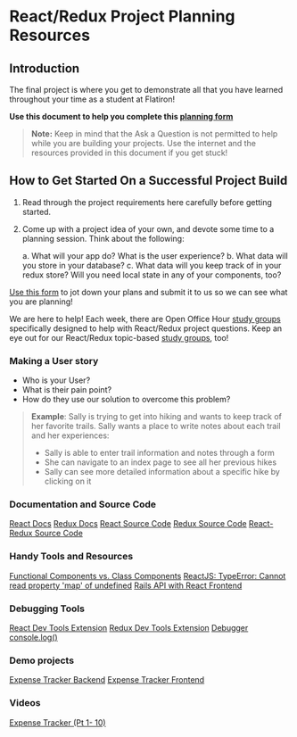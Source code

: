 # React/Redux Project Planning Resources

## Introduction

The final project is where you get to demonstrate all that you have learned
throughout your time as a student at Flatiron!

**Use this document to help you complete this [planning form][]**

> **Note:** Keep in mind that the Ask a Question is not permitted to help while
> you are building your projects. Use the internet and the resources provided in
> this document if you get stuck!

## How to Get Started On a Successful Project Build

1. Read through the project requirements here carefully before getting started.

2. Come up with a project idea of your own, and devote some time to a planning
   session. Think about the following:

   a. What will your app do? What is the user
   experience?
   b. What data will you store in your database?
   c. What data will you keep track of in your redux store? Will you need local
   state in any of your components, too?

[Use this form][planning form] to jot down your plans and submit it to us so we can see what you
are planning!

We are here to help!  Each week, there are Open Office Hour [study groups][]
specifically designed to help with React/Redux project questions. Keep an eye
out for our React/Redux topic-based [study groups][], too!

### Making a User story

- Who is your User?
- What is their pain point?
- How do they use our solution to overcome this problem?

> **Example**: Sally is trying to get into hiking and wants to keep track of her
> favorite trails.  Sally wants a place to write notes about each trail and her
> experiences:
>
> - Sally is able to enter trail information and notes through a form
> - She can navigate to an index page to see all her previous hikes
> - Sally can see more detailed information about a specific hike by clicking on
>   it
  
### Documentation and Source Code

[React Docs][]
[Redux Docs][]
[React Source Code][]
[Redux Source Code][]
[React-Redux Source Code][]

### Handy Tools and Resources

[Functional Components vs. Class Components][]
[ReactJS: TypeError: Cannot read property 'map' of undefined][]
[Rails API with React Frontend][]

### Debugging Tools

[React Dev Tools Extension][]
[Redux Dev Tools Extension][]
[Debugger][]
[console.log()][]

### Demo projects

[Expense Tracker Backend](https://github.com/Awilmerding1/expenses-backend)
[Expense Tracker Frontend](https://github.com/Awilmerding1/expenses-frontend)

### Videos

[Expense Tracker (Pt 1- 10)](https://instruction.learn.co/student/video_lectures#/?query=expense)

[study groups]: https://learn.co/study-groups
[React Docs]: https://reactjs.org/
[Redux Docs]: https://redux.js.org/
[React Source Code]: https://github.com/facebook/react/tree/master/packages/react/src
[Redux Source Code]: https://github.com/reduxjs/redux/tree/master/src
[React-Redux Source Code]: https://github.com/reduxjs/react-redux/tree/master/src/connect
[Functional Components vs. Class Components]: https://overreacted.io/how-are-function-components-different-from-classes/
[ReactJS: TypeError: Cannot read property 'map' of undefined]: https://stackoverflow.com/questions/50845894/reactjs-typeerror-cannot-read-property-map-of-undefined
[Rails API with React Frontend]: https://www.fullstackreact.com/articles/how-to-get-create-react-app-to-work-with-your-rails-api/
[React Dev Tools Extension]: https://chrome.google.com/webstore/detail/react-developer-tools/fmkadmapgofadopljbjfkapdkoienihi
[Redux Dev Tools Extension]: https://chrome.google.com/webstore/detail/redux-devtools/lmhkpmbekcpmknklioeibfkpmmfibljd
[Debugger]: https://developer.mozilla.org/en-US/docs/Web/JavaScript/Reference/Statements/debugger
[console.log()]: https://developer.mozilla.org/en-US/docs/Web/API/Console/log
[planning form]: https://docs.google.com/forms/d/e/1FAIpQLSeJoyq3AHFylEUWmdMh7mrv7aFW7aDJd5KKbj45OWBIzGqUnw/viewform
